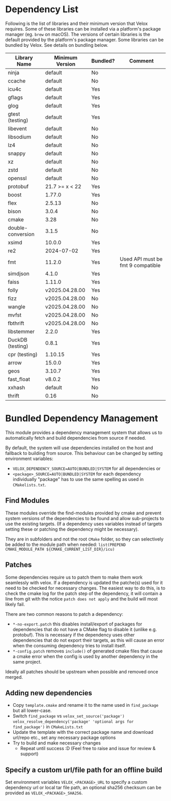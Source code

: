 # Dependency List
Following is the list of libraries and their minimum version
that Velox requires. Some of these libraries can be installed
via a platform's package manager (eg. `brew` on macOS).
The versions of certain libraries is the default provided by
the platform's package manager. Some libraries can be bundled
by Velox. See details on bundling below.

| Library Name      | Minimum Version | Bundled? | Comment |
|-------------------|-----------------|----------|---------|
| ninja             | default         | No       ||
| ccache            | default         | No       ||
| icu4c             | default         | Yes      ||
| gflags            | default         | Yes      ||
| glog              | default         | Yes      ||
| gtest (testing)   | default         | Yes      ||
| libevent          | default         | No       ||
| libsodium         | default         | No       ||
| lz4               | default         | No       ||
| snappy            | default         | No       ||
| xz                | default         | No       ||
| zstd              | default         | No       ||
| openssl           | default         | No       ||
| protobuf          | 21.7 >= x < 22  | Yes      ||
| boost             | 1.77.0          | Yes      ||
| flex              | 2.5.13          | No       ||
| bison             | 3.0.4           | No       ||
| cmake             | 3.28            | No       ||
| double-conversion | 3.1.5           | No       ||
| xsimd             | 10.0.0          | Yes      ||
| re2               | 2024-07-02      | Yes      ||
| fmt               | 11.2.0          | Yes      | Used API must be fmt 9 compatible |
| simdjson          | 4.1.0           | Yes      ||
| faiss             | 1.11.0          | Yes      ||
| folly             | v2025.04.28.00  | Yes      ||
| fizz              | v2025.04.28.00  | No       ||
| wangle            | v2025.04.28.00  | No       ||
| mvfst             | v2025.04.28.00  | No       ||
| fbthrift          | v2025.04.28.00  | No       ||
| libstemmer        | 2.2.0           | Yes      ||
| DuckDB (testing)  | 0.8.1           | Yes      ||
| cpr (testing)     | 1.10.15         | Yes      ||
| arrow             | 15.0.0          | Yes      ||
| geos              | 3.10.7          | Yes      ||
| fast_float        | v8.0.2          | Yes      ||
| xxhash            | default         | No       ||
| thrift            | 0.16            | No       ||

# Bundled Dependency Management
This module provides a dependency management system that allows us to automatically fetch and build dependencies from source if needed.

By default, the system will use dependencies installed on the host and fallback to building from source. This behaviour can be changed by setting environment variables:

- `VELOX_DEPENDENCY_SOURCE=AUTO|BUNDLED|SYSTEM` for all dependencies or
- `<package>_SOURCE=AUTO|BUNDLED|SYSTEM`  for each dependency individually "package" has to use the same spelling as used in `CMakelists.txt`.

## Find<package> Modules
These modules override the find-modules provided by cmake and prevent system versions of the dependencies to be found and allow sub-projects to use the existing targets. (If a dependency uses variables instead of targets setting these or patching the dependency might be necessary).

They are in subfolders and not the root `CMake` folder, so they can selectively be added to the module path when needed:
`list(PREPEND CMAKE_MODULE_PATH ${CMAKE_CURRENT_LIST_DIR}/icu)`

## Patches
Some dependencies require us to patch them to make them work seamlessly with velox. If a dependency is updated the patche(s) used for it need to be checked for necessary changes. The easiest way to do this, is to check the cmake log for the patch step of the dependency, it will contain a line from git with the notice `patch does not apply` and the build will most likely fail.

There are two common reasons to patch a dependency:

- `*-no-export.patch` this disables install/export of packages for dependencies that do not have a CMake flag to disable it (unlike e.g. protobuf). This is necessary if the dependency uses other dependencies that do not export their targets, as this will cause an error when the consuming dependency tries to install itself.
- `*-config.patch` removes `include()` of generated cmake files that cause a cmake error when the config is used by another dependency in the same project.

Ideally all patches should be upstream when possible and removed once merged.

## Adding new dependencies

- Copy `template.cmake` and rename it to the name used in `find_package` but all lower-case.
- Switch `find_package` vs `velox_set_source('package')` `velox_resolve_dependency('package' 'optional args for find_package')` in `CMakeLists.txt`
- Update the template with the correct package name and download url/repo etc., set any necessary package options
- Try to build and make necessary changes
  - Repeat until success :D (Feel free to raise and issue for review & support)

## Specify a custom url/file path for an offline build

Set environment variables `VELOX_<PACKAGE>_URL` to specify a custom dependency url or local tar file path, an optional sha256 checksum can be provided as `VELOX_<PACKAGE>_SHA256`.
